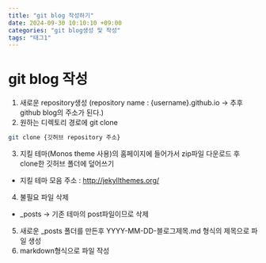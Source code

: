 ```yaml
---
title: "git blog 작성하기"
date: 2024-09-30 10:10:10 +09:00
categories: "git blog생성 및 작성"
tags: "태그1"
---
```


# git blog 작성
1. 새로운 repository생성 (repository name : {username}.github.io -> 추후 github blog의 주소가 된다.)
2. 원하는 디렉토리 경로에 git clone
```bash
git clone {깃허브 repository 주소}
```
3. 지킬 테마(Monos theme 사용)의 홈페이지에 들어가서 zip파일 다운로드 후 clone한 깃허브 폴더에 덮어쓰기
- 지킬 테마 모음 주소 : <http://jekyllthemes.org/>
4. 불필요 파일 삭제
- _posts -> 기존 테마의 post파일이므로 삭제
5. 새로운 _posts 폴더를 만든후 YYYY-MM-DD-블로그제목.md 형식의 제목으로 파일 생성
6. markdown형식으로 파일 작성